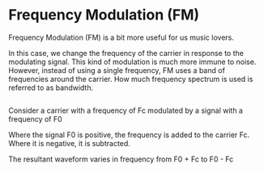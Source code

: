 # Frequency Modulation (FM)

Frequency Modulation (FM) is a bit more useful for us music lovers.

In this case, we change the frequency of the carrier in response to the modulating signal. This kind of modulation is much more immune to noise. However, instead of using a single frequency, FM uses a band of frequencies around the carrier. How much frequency spectrum is used is referred to as bandwidth.

<figure><img src="https://johnoraw.gitbook.io/pnt/~gitbook/image?url=https%3A%2F%2F365966430-files.gitbook.io%2F%7E%2Ffiles%2Fv0%2Fb%2Fgitbook-x-prod.appspot.com%2Fo%2Fspaces%252FjPKaxBv8yVv6wzBRST0X%252Fuploads%252FA40mWSCXT7B1yuG3S3Pu%252Fimage.png%3Falt%3Dmedia%26token%3Db514c71f-ab20-4f87-91a1-c1df7a2d01e5&#x26;width=768&#x26;dpr=4&#x26;quality=100&#x26;sign=f6c542c6&#x26;sv=2" alt=""><figcaption></figcaption></figure>

Consider a carrier with a frequency of Fc modulated by a signal with a frequency of F0

Where the signal F0 is positive, the frequency is added to the carrier Fc. Where it is negative, it is subtracted.

The resultant waveform varies in frequency from F0 + Fc to F0 - Fc
